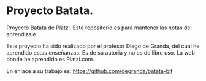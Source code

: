 # Proyecto Batata.

Proyecto Batata de Platzi. Este repositorio es para mantener las notas del aprendizaje.

Este proyecto ha sido realizado por el profesor Diego de Granda, del cual he aprendido estas enseñanzas. Es de su autoria y no es de libre uso. La web donde he aprendido es Platzi.com.

En enlace a su trabajo es: https://github.com/degranda/batata-bit